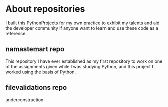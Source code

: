 # About repositories
I built this PythonProjects for my own practice to exhibit my talents and aid the developer community if anyone want to learn and use these code as a reference.

## namastemart repo
This repository I have ever established as my first repository to work on one of the assignments given while I was studying Python, and this project I worked using the basis of Python.

## filevalidations repo
underconstruction